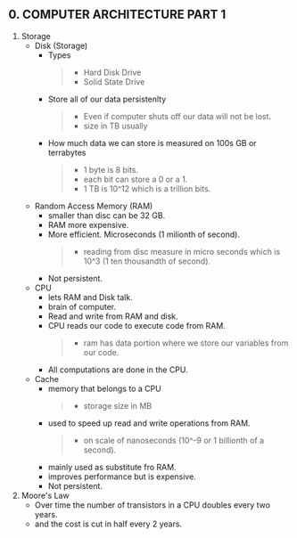 **0. COMPUTER ARCHITECTURE PART 1**
------------------------------------------------------------
1. Storage
    - Disk (Storage)
        * Types
            >* Hard Disk Drive
            >* Solid State Drive
        * Store all of our data persistenlty
            >* Even if computer shuts off our data will not be lost.
            >* size in TB usually
        * How much data we can store is measured on 100s GB or terrabytes
            >* 1 byte is 8 bits.
            >* each bit can store a 0 or a 1.
            >* 1 TB is 10^12 which is a trillion bits.
    - Random Access Memory (RAM)
        * smaller than disc can be 32 GB.
        * RAM more expensive.
        * More efficient. Microseconds (1 milionth of second).
            >* reading from disc measure in micro seconds which is 10^3 (1 ten thousandth of second).
        * Not persistent. 
    - CPU
        * lets RAM and Disk talk.
        * brain of computer.
        * Read and write from RAM and disk.
        * CPU reads our code to execute code from RAM.
            >* ram has data portion where we store our variables from our code.
        * All computations are done in the CPU.
    - Cache
        * memory that belongs to a CPU 
            >* storage size in MB
        * used to speed up read and write operations from RAM.
            >* on scale of nanoseconds (10^-9 or 1 billionth of a second).
        * mainly used as substitute fro RAM.
        * improves performance but is expensive.
        * Not persistent.
2. Moore's Law
    - Over time the number of transistors in a CPU doubles every two years.
    - and the cost is cut in half every 2 years.